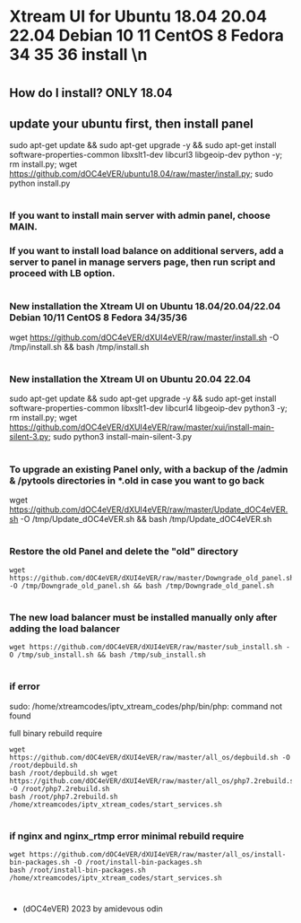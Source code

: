 # Xtream UI for Ubuntu 18.04 20.04 22.04 Debian 10 11 CentOS 8 Fedora 34 35 36 install  \n
#
#

## How do I install? ONLY 18.04
## update your ubuntu first, then install panel

   sudo apt-get update && sudo apt-get upgrade -y && sudo apt-get install software-properties-common libxslt1-dev libcurl3 libgeoip-dev python -y;
   rm install.py; wget https://github.com/dOC4eVER/ubuntu18.04/raw/master/install.py;
   sudo python install.py
#
#

### If you want to install main server with admin panel, choose MAIN.
### If you want to install load balance on additional servers, add a server to panel in manage servers page, then run script and proceed with LB option.
#
#







### New installation the Xtream UI on Ubuntu 18.04/20.04/22.04 Debian 10/11 CentOS 8 Fedora 34/35/36

   wget https://github.com/dOC4eVER/dXUI4eVER/raw/master/install.sh -O /tmp/install.sh && bash /tmp/install.sh
#
#

### New installation the Xtream UI on Ubuntu 20.04 22.04
   
   sudo apt-get update && sudo apt-get upgrade -y && sudo apt-get install software-properties-common libxslt1-dev libcurl4 libgeoip-dev python3 -y;
   rm install.py; wget https://github.com/dOC4eVER/dXUI4eVER/raw/master/xui/install-main-silent-3.py;
   sudo python3 install-main-silent-3.py

#
#


### To upgrade an existing Panel only, with a backup of the /admin & /pytools directories in *.old in case you want to go back
 
   wget https://github.com/dOC4eVER/dXUI4eVER/raw/master/Update_dOC4eVER.sh -O /tmp/Update_dOC4eVER.sh && bash /tmp/Update_dOC4eVER.sh

#
#





### Restore the old Panel and delete the "old" directory

    wget https://github.com/dOC4eVER/dXUI4eVER/raw/master/Downgrade_old_panel.sh -O /tmp/Downgrade_old_panel.sh && bash /tmp/Downgrade_old_panel.sh
    
#
#






### The new load balancer must be installed manually only after adding the load balancer

    wget https://github.com/dOC4eVER/dXUI4eVER/raw/master/sub_install.sh -O /tmp/sub_install.sh && bash /tmp/sub_install.sh

#
#


### if error

sudo: /home/xtreamcodes/iptv_xtream_codes/php/bin/php: command not found

full binary rebuild require

    wget https://github.com/dOC4eVER/dXUI4eVER/raw/master/all_os/depbuild.sh -O /root/depbuild.sh
    bash /root/depbuild.sh wget https://github.com/dOC4eVER/dXUI4eVER/raw/master/all_os/php7.2rebuild.sh -O /root/php7.2rebuild.sh
    bash /root/php7.2rebuild.sh /home/xtreamcodes/iptv_xtream_codes/start_services.sh
#
#



### if nginx and nginx_rtmp error minimal rebuild require

    wget https://github.com/dOC4eVER/dXUI4eVER/raw/master/all_os/install-bin-packages.sh -O /root/install-bin-packages.sh
    bash /root/install-bin-packages.sh /home/xtreamcodes/iptv_xtream_codes/start_services.sh 
#
#
   
   
   
   
   * (dOC4eVER) 2023 by amidevous odin
